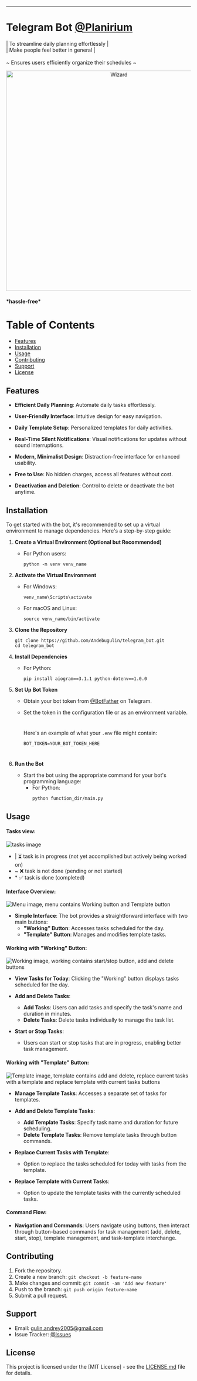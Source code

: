 ---

# Telegram Bot [@Planirium](https://web.telegram.org/k/#@PlanyDbot)

\|   To streamline daily planning effortlessly   \| </br>
\|   Make people feel better in general   \| </br></br> 
\~   Ensures users efficiently organize their schedules    \~

<p align="center">
  <img src="./PlaniriumBot.png" alt="Wizard" width="600"/>
</p>

#### \*hassle-free\*


# Table of Contents

- [Features](#features)
- [Installation](#installation)
- [Usage](#usage)
- [Contributing](#contributing)
- [Support](#support)
- [License](#license)


## Features

- **Efficient Daily Planning**: Automate daily tasks effortlessly.
  
- **User-Friendly Interface**: Intuitive design for easy navigation.

- **Daily Template Setup**: Personalized templates for daily activities.

- **Real-Time Silent Notifications**: Visual notifications for updates without sound interruptions.

- **Modern, Minimalist Design**: Distraction-free interface for enhanced usability.

- **Free to Use**: No hidden charges, access all features without cost.

- **Deactivation and Deletion**: Control to delete or deactivate the bot anytime.


## Installation

To get started with the bot, it's recommended to set up a virtual environment to manage dependencies. Here's a step-by-step guide:

1. **Create a Virtual Environment (Optional but Recommended)**
    - For Python users:
      ```
      python -m venv venv_name
      ```   

2. **Activate the Virtual Environment**
    - For Windows:
      ```
      venv_name\Scripts\activate
      ```
    - For macOS and Linux:
      ```
      source venv_name/bin/activate
      ```

3. **Clone the Repository**
    ```
    git clone https://github.com/Andebugulin/telegram_bot.git
    cd telegram_bot
    ```

4. **Install Dependencies**
    - For Python:
      ```
      pip install aiogram==3.1.1 python-dotenv==1.0.0
      ```

5. **Set Up Bot Token**
    - Obtain your bot token from [@BotFather](https://web.telegram.org/k/#@BotFather) on Telegram.
    - Set the token in the configuration file or as an environment variable.
      #
      Here's an example of what your `.env` file might contain:
      
      ```
      BOT_TOKEN=YOUR_BOT_TOKEN_HERE
      ```
      #
      
6. **Run the Bot**
    - Start the bot using the appropriate command for your bot's programming language:
      - For Python:
        ```
        python function_dir/main.py  
        ```

## Usage

#### Tasks view:
![tasks image](images/tasks.jpg)

- \|   ⏳ task is in progress (not yet accomplished but actively being worked on)
- \~  ❌ task is not done (pending or not started)
- \*   ✅ task is done (completed)

#### Interface Overview:
 ![Menu image, menu contains Working button and Template button](images/menu.jpg)
- **Simple Interface**: The bot provides a straightforward interface with two main buttons:
  - **"Working" Button**: Accesses tasks scheduled for the day.
  - **"Template" Button**: Manages and modifies template tasks.

#### Working with "Working" Button:
![Working image, working contains start/stop button, add and delete buttons](images/working.jpg)
- **View Tasks for Today**: Clicking the "Working" button displays tasks scheduled for the day.
- **Add and Delete Tasks**:
  - **Add Tasks**: Users can add tasks and specify the task's name and duration in minutes.
  - **Delete Tasks**: Delete tasks individually to manage the task list.

- **Start or Stop Tasks**:
  - Users can start or stop tasks that are in progress, enabling better task management.

#### Working with "Template" Button:
![Template image, template contains add and delete, replace current tasks with a template and replace template with current tasks buttons](images/template.jpg)
- **Manage Template Tasks**: Accesses a separate set of tasks for templates.
- **Add and Delete Template Tasks**:
  - **Add Template Tasks**: Specify task name and duration for future scheduling.
  - **Delete Template Tasks**: Remove template tasks through button commands.

- **Replace Current Tasks with Template**:
  - Option to replace the tasks scheduled for today with tasks from the template.
- **Replace Template with Current Tasks**:
  - Option to update the template tasks with the currently scheduled tasks.

#### Command Flow:
- **Navigation and Commands**: Users navigate using buttons, then interact through button-based commands for task management (add, delete, start, stop), template management, and task-template interchange.

## Contributing

1. Fork the repository.
2. Create a new branch: `git checkout -b feature-name`
3. Make changes and commit: `git commit -am 'Add new feature'`
4. Push to the branch: `git push origin feature-name`
5. Submit a pull request.


## Support

- Email: gulin.andrey2005@gmail.com
- Issue Tracker: [@Issues](https://github.com/Andebugulin/telegram_bot/issues)


## License

This project is licensed under the [MIT License] - see the [LICENSE.md](LICENSE) file for details.

